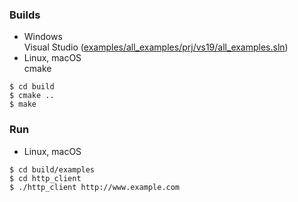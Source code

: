 ### Builds
* Windows  
Visual Studio ([examples/all_examples/prj/vs19/all_examples.sln](https://github.com/Ichishino/coldforce/tree/master/examples/all_examples/prj/vs19/))
* Linux, macOS  
cmake
```shellsession
$ cd build
$ cmake ..
$ make
```

### Run
* Linux, macOS
```shellsession
$ cd build/examples
$ cd http_client
$ ./http_client http://www.example.com
```

